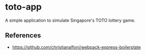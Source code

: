 # toto-app
A simple application to simulate Singapore's TOTO lottery game.

## References
* https://github.com/christianalfoni/webpack-express-boilerplate